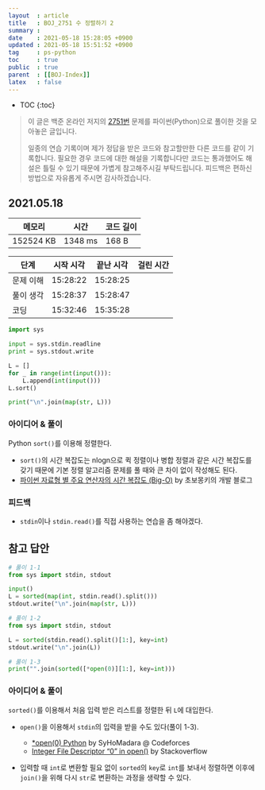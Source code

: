 ```yaml
---
layout  : article
title   : BOJ_2751 수 정렬하기 2
summary : 
date    : 2021-05-18 15:28:05 +0900
updated : 2021-05-18 15:51:52 +0900
tag     : ps-python
toc     : true
public  : true
parent  : [[BOJ-Index]]
latex   : false
---
```

* TOC
{:toc}

> 이 글은 백준 온라인 저지의 [2751번](https://www.acmicpc.net/problem/2751) 문제를 파이썬(Python)으로 풀이한 것을 모아놓은 글입니다.
>
> 일종의 연습 기록이며 제가 정답을 받은 코드와 참고할만한 다른 코드를 같이 기록합니다. 필요한 경우 코드에 대한 해설을 기록합니다만 코드는 통과했어도 해설은 틀릴 수 있기 때문에 가볍게 참고해주시길 부탁드립니다. 피드백은 편하신 방법으로 자유롭게 주시면 감사하겠습니다.

## 2021.05.18

| 메모리    | 시간    | 코드 길이 |
| --------- | -----   | --------- |
| 152524 KB | 1348 ms | 168 B     |

| 단계      | 시작 시각 | 끝난 시각 | 걸린 시간 |
| --------- | --------- | --------- | --------- |
| 문제 이해 |15:28:22 | 15:28:25 | |
| 풀이 생각 |15:28:37 | 15:28:47 | |
| 코딩      |15:32:46 | 15:35:28 | |

```python
import sys

input = sys.stdin.readline
print = sys.stdout.write

L = []
for _ in range(int(input())):
    L.append(int(input()))
L.sort()

print("\n".join(map(str, L)))
```

### 아이디어 & 풀이

Python `sort()`를 이용해 정렬한다.

* `sort()`의 시간 복잡도는 nlogn으로 퀵 정렬이나 병합 정렬과 같은 시간 복잡도를 갖기 때문에 기본 정렬 알고리즘 문제를 풀 때와 큰 차이 없이 작성해도 된다.
* [파이썬 자료형 별 주요 연산자의 시간 복잡도 (Big-O)](https://wayhome25.github.io/python/2017/06/14/time-complexity/) by 초보몽키의 개발 블로그

### 피드백

* `stdin`이나 `stdin.read()`를 직접 사용하는 연습을 좀 해야겠다.

## 참고 답안

```python
# 풀이 1-1
from sys import stdin, stdout

input()
L = sorted(map(int, stdin.read().split()))
stdout.write("\n".join(map(str, L)))

# 풀이 1-2
from sys import stdin, stdout

L = sorted(stdin.read().split()[1:], key=int)
stdout.write("\n".join(L))

# 풀이 1-3
print("".join(sorted([*open(0)][1:], key=int)))
```

### 아이디어 & 풀이

`sorted()`를 이용해서 처음 입력 받은 리스트를 정렬한 뒤 `L`에 대입한다.

* `open()`을 이용해서 `stdin`의 입력을 받을 수도 있다(풀이 1-3).
    * [*open(0) Python](https://codeforces.com/blog/entry/83327) by SyHoMadara @ Codeforces
    * [Integer File Descriptor “0” in open()](https://stackoverflow.com/questions/53898231/integer-file-descriptor-0-in-open) by Stackoverflow

* 입력할 때 `int`로 변환할 필요 없이 `sorted`의 `key`로 `int`를 보내서 정렬하면 이후에 `join()`을 위해 다시 `str`로 변환하는 과정을 생략할 수 있다.

